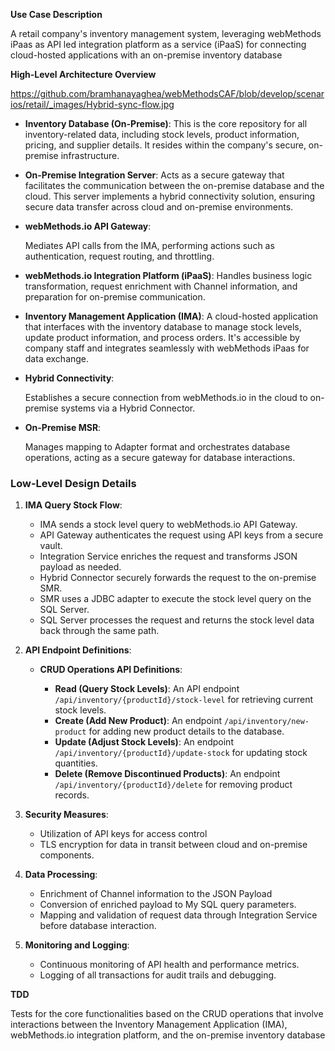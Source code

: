 **Use Case Description**

A retail company's inventory management system, leveraging webMethods iPaas as API led integration platform as a service (iPaaS) for connecting cloud-hosted applications with an on-premise inventory database



**High-Level Architecture Overview**

https://github.com/bramhanayaghea/webMethodsCAF/blob/develop/scenarios/retail/_images/Hybrid-sync-flow.jpg


- **Inventory Database (On-Premise)**: This is the core repository for all inventory-related data, including stock levels, product information, pricing, and supplier details. It resides within the company's secure, on-premise infrastructure.

- **On-Premise Integration Server**: Acts as a secure gateway that facilitates the communication between the on-premise database and the cloud. This server implements a hybrid connectivity solution, ensuring secure data transfer across cloud and on-premise environments.

- **webMethods.io API Gateway**:
  
  Mediates API calls from the IMA, performing actions such as authentication, request routing, and throttling.

- **webMethods.io Integration Platform (iPaaS)**: Handles business logic transformation, request enrichment with Channel information, and preparation for on-premise communication.

- **Inventory Management Application (IMA)**: A cloud-hosted application that interfaces with the inventory database to manage stock levels, update product information, and process orders. It's accessible by company staff and integrates seamlessly with webMethods iPaas for data exchange.

- **Hybrid Connectivity**:
  
  Establishes a secure connection from webMethods.io in the cloud to on-premise systems via a Hybrid Connector.

- **On-Premise MSR**:
  
  Manages mapping to Adapter format and orchestrates database operations, acting as a secure gateway for database interactions.

### Low-Level Design Details

1. **IMA Query Stock Flow**:
   
   - IMA sends a stock level query to webMethods.io API Gateway.
   - API Gateway authenticates the request using API keys from a secure vault.
   - Integration Service enriches the request and transforms JSON payload as needed.
   - Hybrid Connector securely forwards the request to the on-premise SMR.
   - SMR uses a JDBC adapter to execute the stock level query on the SQL Server.
   - SQL Server processes the request and returns the stock level data back through the same path.

2. **API Endpoint Definitions**:
   
   - **CRUD Operations API Definitions**:
     
     - **Read (Query Stock Levels)**: An API endpoint `/api/inventory/{productId}/stock-level` for retrieving current stock levels.
     - **Create (Add New Product)**: An endpoint `/api/inventory/new-product` for adding new product details to the database.
     - **Update (Adjust Stock Levels)**: An endpoint `/api/inventory/{productId}/update-stock` for updating stock quantities.
     - **Delete (Remove Discontinued Products)**: An endpoint `/api/inventory/{productId}/delete` for removing product records.

3. **Security Measures**:
   
   - Utilization of API keys for access control
   - TLS encryption for data in transit between cloud and on-premise components.

4. **Data Processing**:
   
   - Enrichment of Channel information to the JSON Payload
   - Conversion of enriched payload to My SQL query parameters.
   - Mapping and validation of request data through Integration Service before database interaction.

5. **Monitoring and Logging**:
   
   - Continuous monitoring of API health and performance metrics.
   - Logging of all transactions for audit trails and debugging.

**TDD**

Tests for the core functionalities based on the CRUD operations 
that involve interactions between the Inventory Management Application 
(IMA), webMethods.io integration platform, and the on-premise inventory 
database
